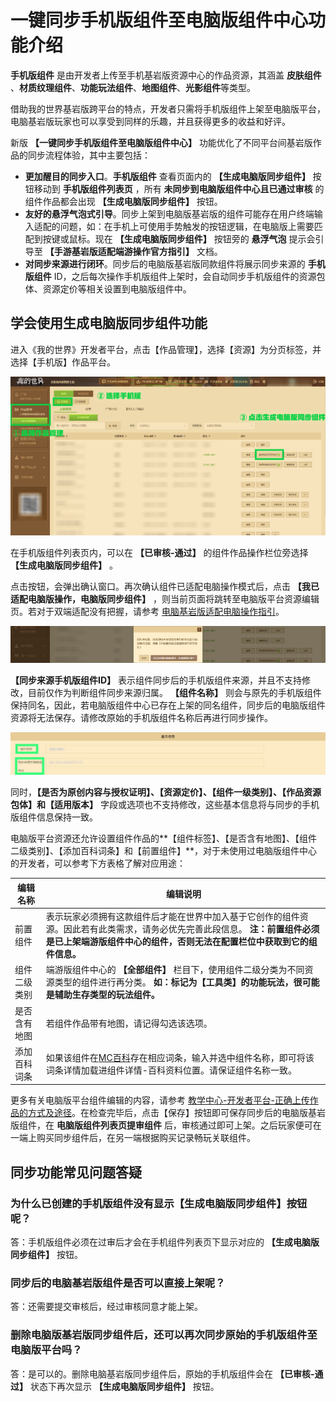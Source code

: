 # 一键同步手机版组件至电脑版组件中心功能介绍

**手机版组件** 是由开发者上传至手机基岩版资源中心的作品资源，其涵盖 **皮肤组件** 、**材质纹理组件**、**功能玩法组件**、**地图组件**、**光影组件**等类型。

借助我的世界基岩版跨平台的特点，开发者只需将手机版组件上架至电脑版平台，电脑基岩版玩家也可以享受到同样的乐趣，并且获得更多的收益和好评。



新版 **【一键同步手机版组件至电脑版组件中心】** 功能优化了不同平台间基岩版作品的同步流程体验，其中主要包括：

- **更加醒目的同步入口**。**手机版组件** 查看页面内的 **【生成电脑版同步组件】** 按钮移动到 **手机版组件列表页** ，所有 **未同步到电脑版组件中心且已通过审核** 的组件作品都会出现 **【生成电脑版同步组件】** 按钮。
- **友好的悬浮气泡式引导**。同步上架到电脑版基岩版的组件可能存在用户终端输入适配的问题，如：在手机上可使用手势触发的按钮逻辑，在电脑版上需要匹配到按键或鼠标。现在 **【生成电脑版同步组件】**  按钮旁的 **悬浮气泡** 提示会引导至 **【手游基岩版适配端游操作官方指引】** 文档。
- **对同步来源进行闭环**。同步后的电脑版基岩版同款组件将展示同步来源的 **手机版组件** ID，之后每次操作手机版组件上架时，会自动同步手机版组件的资源包体、资源定价等相关设置到电脑版组件中。



## 学会使用生成电脑版同步组件功能

进入《我的世界》开发者平台，点击【作品管理】，选择【资源】为分页标签，并选择【手机版】作品平台。

![yijian_0](./images/9_1.png)

在手机版组件列表页内，可以在 **【已审核-通过】** 的组件作品操作栏位旁选择 **【生成电脑版同步组件】** 。

点击按钮，会弹出确认窗口。再次确认组件已适配电脑操作模式后，点击 **【我已适配电脑版操作，电脑版同步组件】** ，则当前页面将跳转至电脑版平台资源编辑页。若对于双端适配没有把握，请参考 [电脑基岩版适配电脑操作指引](../20-玩法开发/19-手机电脑适配/1-PE模组适配PC.html)。

![yijian_0](./images/9_3.png)



**【同步来源手机版组件ID】** 表示组件同步后的手机版组件来源，并且不支持修改，目前仅作为判断组件同步来源归属。 **【组件名称】** 则会与原先的手机版组件保持同名，因此，若电脑版组件中心已存在上架的同名组件，同步后的电脑版组件资源将无法保存。请修改原始的手机版组件名称后再进行同步操作。

![yijian_0](./images/9_2.jpg)



同时，**【是否为原创内容与授权证明】、【资源定价】、【组件一级类别】、【作品资源包体】和【适用版本】** 字段或选项也不支持修改，这些基本信息将与同步的手机版组件信息保持一致。



电脑版平台资源还允许设置组件作品的**【组件标签】、【是否含有地图】、【组件二级类别】、【添加百科词条】和【前置组件】**，对于未使用过电脑版组件中心的开发者，可以参考下方表格了解对应用途：

| 编辑名称     | 编辑说明                                                     |
| ------------ | ------------------------------------------------------------ |
| 前置组件     | 表示玩家必须拥有这款组件后才能在世界中加入基于它创作的组件资源。因此若有此类需求，请务必优先完善此段信息。 **注：前置组件必须是已上架端游版组件中心的组件，否则无法在配置栏位中获取到它的组件信息。** |
| 组件二级类别 | 端游版组件中心的 **【全部组件】** 栏目下，使用组件二级分类为不同资源类型的组件进行再分类。 **如：标记为【工具类】的功能玩法，很可能是辅助生存类型的玩法组件。** |
| 是否含有地图 | 若组件作品带有地图，请记得勾选该选项。                       |
| 添加百科词条 | 如果该组件在[MC百科](http://www.mcmod.cn/)存在相应词条，输入并选中组件名称，即可将该词条详情加载进组件详情-百科资料位置。请保证组件名称一致。 |



更多有关电脑版平台组件编辑的内容，请参考 [教学中心-开发者平台-正确上传作品的方式及途径](./课程05-正确上传作品的方式及途径.html)。在检查完毕后，点击【保存】按钮即可保存同步后的电脑版基岩版组件，在 **电脑版组件列表页提审组件** 后，审核通过即可上架。之后玩家便可在一端上购买同步组件后，在另一端根据购买记录畅玩关联组件。



## 同步功能常见问题答疑

### 为什么已创建的手机版组件没有显示【生成电脑版同步组件】按钮呢？

答：手机版组件必须在过审后才会在手机组件列表页下显示对应的 **【生成电脑版同步组件】** 按钮。



### 同步后的电脑基岩版组件是否可以直接上架呢？

答：还需要提交审核后，经过审核同意才能上架。



### 删除电脑版基岩版同步组件后，还可以再次同步原始的手机版组件至电脑版平台吗？

答：是可以的。删除电脑基岩版同步组件后，原始的手机版组件会在 **【已审核-通过】** 状态下再次显示 **【生成电脑版同步组件】** 按钮。